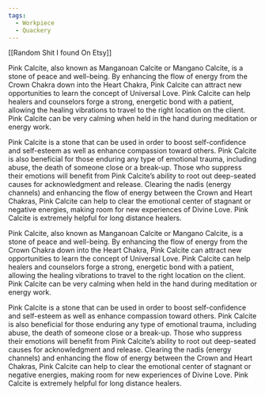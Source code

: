 ```yaml
---
tags:
  - Workpiece
  - Quackery
---
```

[[Random Shit I found On Etsy]]

Pink Calcite, also known as Manganoan Calcite or Mangano Calcite, is a stone of peace and well-being. By enhancing the flow of energy from the Crown Chakra down into the Heart Chakra, Pink Calcite can attract new opportunities to learn the concept of Universal Love. Pink Calcite can help healers and counselors forge a strong, energetic bond with a patient, allowing the healing vibrations to travel to the right location on the client. Pink Calcite can be very calming when held in the hand during meditation or energy work.  
  
Pink Calcite is a stone that can be used in order to boost self-confidence and self-esteem as well as enhance compassion toward others. Pink Calcite is also beneficial for those enduring any type of emotional trauma, including abuse, the death of someone close or a break-up. Those who suppress their emotions will benefit from Pink Calcite’s ability to root out deep-seated causes for acknowledgment and release. Clearing the nadis (energy channels) and enhancing the flow of energy between the Crown and Heart Chakras, Pink Calcite can help to clear the emotional center of stagnant or negative energies, making room for new experiences of Divine Love. Pink Calcite is extremely helpful for long distance healers.  
  
  
Pink Calcite, also known as Manganoan Calcite or Mangano Calcite, is a stone of peace and well-being. By enhancing the flow of energy from the Crown Chakra down into the Heart Chakra, Pink Calcite can attract new opportunities to learn the concept of Universal Love. Pink Calcite can help healers and counselors forge a strong, energetic bond with a patient, allowing the healing vibrations to travel to the right location on the client. Pink Calcite can be very calming when held in the hand during meditation or energy work.  
  
Pink Calcite is a stone that can be used in order to boost self-confidence and self-esteem as well as enhance compassion toward others. Pink Calcite is also beneficial for those enduring any type of emotional trauma, including abuse, the death of someone close or a break-up. Those who suppress their emotions will benefit from Pink Calcite’s ability to root out deep-seated causes for acknowledgment and release. Clearing the nadis (energy channels) and enhancing the flow of energy between the Crown and Heart Chakras, Pink Calcite can help to clear the emotional center of stagnant or negative energies, making room for new experiences of Divine Love. Pink Calcite is extremely helpful for long distance healers.